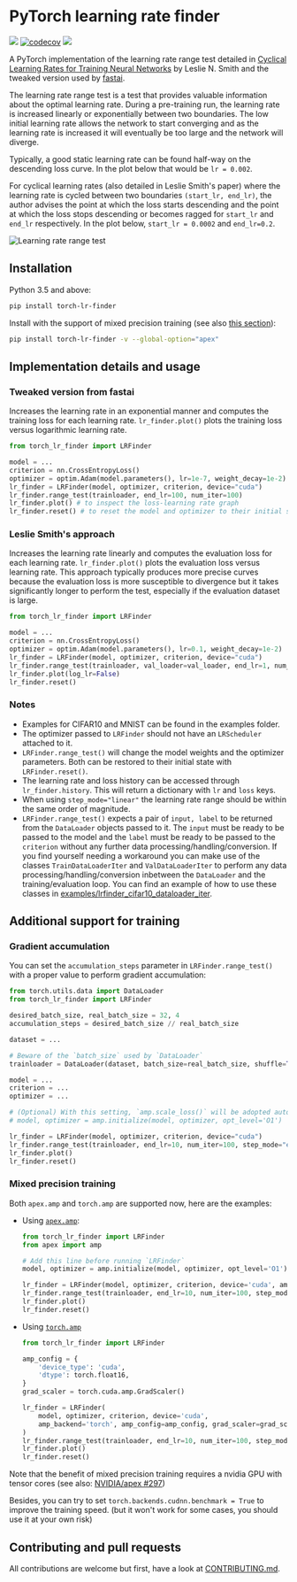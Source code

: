 # PyTorch learning rate finder

![](https://github.com/davidtvs/pytorch-lr-finder/actions/workflows/ci_build.yml/badge.svg?branch=master)
[![codecov](https://codecov.io/gh/davidtvs/pytorch-lr-finder/branch/master/graph/badge.svg)](https://codecov.io/gh/davidtvs/pytorch-lr-finder)
[![](https://img.shields.io/pypi/v/torch-lr-finder)](https://pypi.org/project/torch-lr-finder/)

A PyTorch implementation of the learning rate range test detailed in [Cyclical Learning Rates for Training Neural Networks](https://arxiv.org/abs/1506.01186) by Leslie N. Smith and the tweaked version used by [fastai](https://github.com/fastai/fastai).

The learning rate range test is a test that provides valuable information about the optimal learning rate. During a pre-training run, the learning rate is increased linearly or exponentially between two boundaries. The low initial learning rate allows the network to start converging and as the learning rate is increased it will eventually be too large and the network will diverge.

Typically, a good static learning rate can be found half-way on the descending loss curve. In the plot below that would be `lr = 0.002`.

For cyclical learning rates (also detailed in Leslie Smith's paper) where the learning rate is cycled between two boundaries `(start_lr, end_lr)`, the author advises the point at which the loss starts descending and the point at which the loss stops descending or becomes ragged for `start_lr` and `end_lr` respectively.  In the plot below, `start_lr = 0.0002` and `end_lr=0.2`.

![Learning rate range test](images/lr_finder_cifar10.png)

## Installation

Python 3.5 and above:

```bash
pip install torch-lr-finder
```

Install with the support of mixed precision training (see also [this section](#Mixed-precision-training)):

```bash
pip install torch-lr-finder -v --global-option="apex"
```

## Implementation details and usage

### Tweaked version from fastai

Increases the learning rate in an exponential manner and computes the training loss for each learning rate. `lr_finder.plot()` plots the training loss versus logarithmic learning rate.

```python
from torch_lr_finder import LRFinder

model = ...
criterion = nn.CrossEntropyLoss()
optimizer = optim.Adam(model.parameters(), lr=1e-7, weight_decay=1e-2)
lr_finder = LRFinder(model, optimizer, criterion, device="cuda")
lr_finder.range_test(trainloader, end_lr=100, num_iter=100)
lr_finder.plot() # to inspect the loss-learning rate graph
lr_finder.reset() # to reset the model and optimizer to their initial state
```

### Leslie Smith's approach

Increases the learning rate linearly and computes the evaluation loss for each learning rate. `lr_finder.plot()` plots the evaluation loss versus learning rate.
This approach typically produces more precise curves because the evaluation loss is more susceptible to divergence but it takes significantly longer to perform the test, especially if the evaluation dataset is large.

```python
from torch_lr_finder import LRFinder

model = ...
criterion = nn.CrossEntropyLoss()
optimizer = optim.Adam(model.parameters(), lr=0.1, weight_decay=1e-2)
lr_finder = LRFinder(model, optimizer, criterion, device="cuda")
lr_finder.range_test(trainloader, val_loader=val_loader, end_lr=1, num_iter=100, step_mode="linear")
lr_finder.plot(log_lr=False)
lr_finder.reset()
```

### Notes

- Examples for CIFAR10 and MNIST can be found in the examples folder.
- The optimizer passed to `LRFinder` should not have an `LRScheduler` attached to it.
- `LRFinder.range_test()` will change the model weights and the optimizer parameters. Both can be restored to their initial state with `LRFinder.reset()`.
- The learning rate and loss history can be accessed through `lr_finder.history`. This will return a dictionary with `lr` and `loss` keys.
- When using `step_mode="linear"` the learning rate range should be within the same order of magnitude.
- `LRFinder.range_test()` expects a pair of `input, label` to be returned from the `DataLoader` objects passed to it. The `input` must be ready to be passed to the model and the `label` must be ready to be passed to the `criterion` without any further data processing/handling/conversion. If you find yourself needing a workaround you can make use of the classes `TrainDataLoaderIter` and `ValDataLoaderIter` to perform any data processing/handling/conversion inbetween the `DataLoader` and the training/evaluation loop. You can find an example of how to use these classes in [examples/lrfinder_cifar10_dataloader_iter](examples/lrfinder_cifar10_dataloader_iter.ipynb).

## Additional support for training

### Gradient accumulation

You can set the `accumulation_steps` parameter in `LRFinder.range_test()` with a proper value to perform gradient accumulation:

```python
from torch.utils.data import DataLoader
from torch_lr_finder import LRFinder

desired_batch_size, real_batch_size = 32, 4
accumulation_steps = desired_batch_size // real_batch_size

dataset = ...

# Beware of the `batch_size` used by `DataLoader`
trainloader = DataLoader(dataset, batch_size=real_batch_size, shuffle=True)

model = ...
criterion = ...
optimizer = ...

# (Optional) With this setting, `amp.scale_loss()` will be adopted automatically.
# model, optimizer = amp.initialize(model, optimizer, opt_level='O1')

lr_finder = LRFinder(model, optimizer, criterion, device="cuda")
lr_finder.range_test(trainloader, end_lr=10, num_iter=100, step_mode="exp", accumulation_steps=accumulation_steps)
lr_finder.plot()
lr_finder.reset()
```

### Mixed precision training

Both `apex.amp` and `torch.amp` are supported now, here are the examples:

- Using [`apex.amp`](https://github.com/NVIDIA/apex):
    ```python
    from torch_lr_finder import LRFinder
    from apex import amp

    # Add this line before running `LRFinder`
    model, optimizer = amp.initialize(model, optimizer, opt_level='O1')

    lr_finder = LRFinder(model, optimizer, criterion, device='cuda', amp_backend='apex')
    lr_finder.range_test(trainloader, end_lr=10, num_iter=100, step_mode='exp')
    lr_finder.plot()
    lr_finder.reset()
    ```

- Using [`torch.amp`](https://pytorch.org/docs/stable/notes/amp_examples.html)
    ```python
    from torch_lr_finder import LRFinder

    amp_config = {
        'device_type': 'cuda',
        'dtype': torch.float16,
    }
    grad_scaler = torch.cuda.amp.GradScaler()

    lr_finder = LRFinder(
        model, optimizer, criterion, device='cuda',
        amp_backend='torch', amp_config=amp_config, grad_scaler=grad_scaler
    )
    lr_finder.range_test(trainloader, end_lr=10, num_iter=100, step_mode='exp')
    lr_finder.plot()
    lr_finder.reset()
    ```

Note that the benefit of mixed precision training requires a nvidia GPU with tensor cores (see also: [NVIDIA/apex #297](https://github.com/NVIDIA/apex/issues/297))

Besides, you can try to set `torch.backends.cudnn.benchmark = True` to improve the training speed. (but it won't work for some cases, you should use it at your own risk)

## Contributing and pull requests

All contributions are welcome but first, have a look at [CONTRIBUTING.md](CONTRIBUTING.md).
